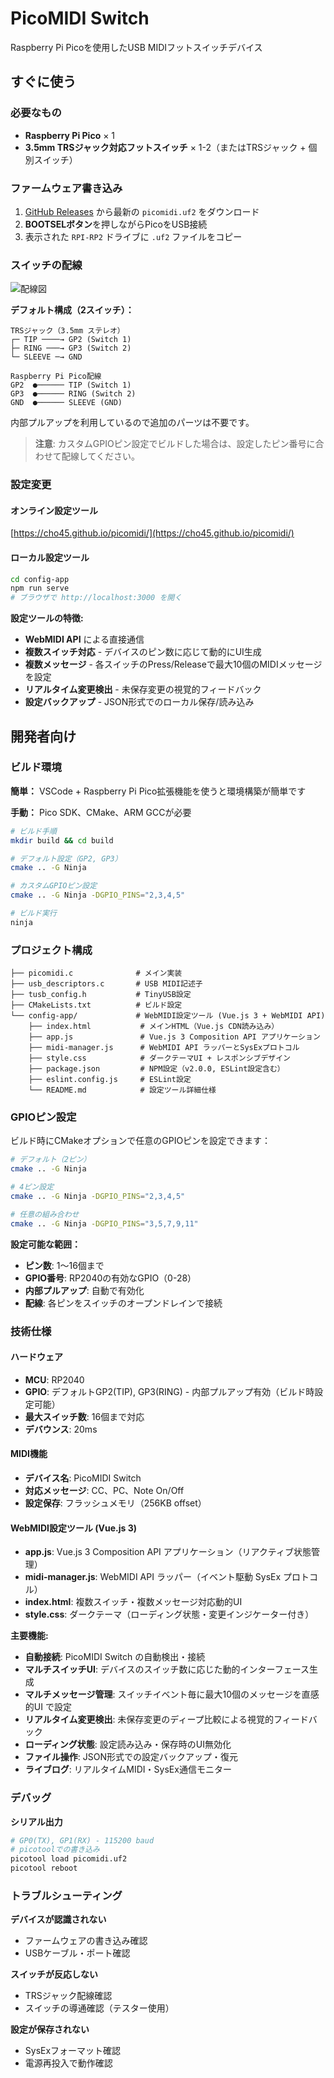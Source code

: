 # PicoMIDI Switch

Raspberry Pi Picoを使用したUSB MIDIフットスイッチデバイス

## すぐに使う

### 必要なもの

- **Raspberry Pi Pico** × 1
- **3.5mm TRSジャック対応フットスイッチ** × 1-2（またはTRSジャック + 個別スイッチ）

### ファームウェア書き込み

1. [GitHub Releases](https://github.com/cho45/picomidi/releases) から最新の `picomidi.uf2` をダウンロード
2. **BOOTSELボタン**を押しながらPicoをUSB接続
3. 表示された `RPI-RP2` ドライブに `.uf2` ファイルをコピー

### スイッチの配線

![配線図]( ./doc/picomidi.drawio.png )

**デフォルト構成（2スイッチ）：**
```
TRSジャック（3.5mm ステレオ）
┌─ TIP ────→ GP2 (Switch 1)
├─ RING ───→ GP3 (Switch 2)
└─ SLEEVE ─→ GND
```

```
Raspberry Pi Pico配線
GP2  ●────── TIP (Switch 1)
GP3  ●────── RING (Switch 2)  
GND  ●────── SLEEVE (GND)
```

内部プルアップを利用しているので追加のパーツは不要です。

> **注意**: カスタムGPIOピン設定でビルドした場合は、設定したピン番号に合わせて配線してください。

### 設定変更

#### オンライン設定ツール
[https://cho45.github.io/picomidi/](https://cho45.github.io/picomidi/)

#### ローカル設定ツール
```bash
cd config-app
npm run serve
# ブラウザで http://localhost:3000 を開く
```

**設定ツールの特徴:**
- **WebMIDI API** による直接通信
- **複数スイッチ対応** - デバイスのピン数に応じて動的にUI生成
- **複数メッセージ** - 各スイッチのPress/Releaseで最大10個のMIDIメッセージを設定
- **リアルタイム変更検出** - 未保存変更の視覚的フィードバック
- **設定バックアップ** - JSON形式でのローカル保存/読み込み

## 開発者向け

### ビルド環境

**簡単：** VSCode + Raspberry Pi Pico拡張機能を使うと環境構築が簡単です

**手動：** Pico SDK、CMake、ARM GCCが必要

```bash
# ビルド手順
mkdir build && cd build

# デフォルト設定（GP2, GP3）
cmake .. -G Ninja

# カスタムGPIOピン設定
cmake .. -G Ninja -DGPIO_PINS="2,3,4,5"

# ビルド実行
ninja
```

### プロジェクト構成

```
├── picomidi.c              # メイン実装
├── usb_descriptors.c       # USB MIDI記述子
├── tusb_config.h           # TinyUSB設定
├── CMakeLists.txt          # ビルド設定
└── config-app/             # WebMIDI設定ツール (Vue.js 3 + WebMIDI API)
    ├── index.html           # メインHTML（Vue.js CDN読み込み）
    ├── app.js               # Vue.js 3 Composition API アプリケーション
    ├── midi-manager.js      # WebMIDI API ラッパーとSysExプロトコル
    ├── style.css            # ダークテーマUI + レスポンシブデザイン
    ├── package.json         # NPM設定（v2.0.0, ESLint設定含む）
    ├── eslint.config.js     # ESLint設定
    └── README.md            # 設定ツール詳細仕様
```

### GPIOピン設定

ビルド時にCMakeオプションで任意のGPIOピンを設定できます：

```bash
# デフォルト（2ピン）
cmake .. -G Ninja

# 4ピン設定
cmake .. -G Ninja -DGPIO_PINS="2,3,4,5"

# 任意の組み合わせ
cmake .. -G Ninja -DGPIO_PINS="3,5,7,9,11"
```

**設定可能な範囲：**
- **ピン数**: 1〜16個まで
- **GPIO番号**: RP2040の有効なGPIO（0-28）
- **内部プルアップ**: 自動で有効化
- **配線**: 各ピンをスイッチのオープンドレインで接続

### 技術仕様

#### ハードウェア
- **MCU**: RP2040
- **GPIO**: デフォルトGP2(TIP), GP3(RING) - 内部プルアップ有効（ビルド時設定可能）
- **最大スイッチ数**: 16個まで対応
- **デバウンス**: 20ms

#### MIDI機能
- **デバイス名**: PicoMIDI Switch
- **対応メッセージ**: CC、PC、Note On/Off
- **設定保存**: フラッシュメモリ（256KB offset）

#### WebMIDI設定ツール (Vue.js 3)
- **app.js**: Vue.js 3 Composition API アプリケーション（リアクティブ状態管理）
- **midi-manager.js**: WebMIDI API ラッパー（イベント駆動 SysEx プロトコル）
- **index.html**: 複数スイッチ・複数メッセージ対応動的UI
- **style.css**: ダークテーマ（ローディング状態・変更インジケーター付き）

**主要機能:**
- **自動接続**: PicoMIDI Switch の自動検出・接続
- **マルチスイッチUI**: デバイスのスイッチ数に応じた動的インターフェース生成
- **マルチメッセージ管理**: スイッチイベント毎に最大10個のメッセージを直感的UI で設定
- **リアルタイム変更検出**: 未保存変更のディープ比較による視覚的フィードバック
- **ローディング状態**: 設定読み込み・保存時のUI無効化
- **ファイル操作**: JSON形式での設定バックアップ・復元
- **ライブログ**: リアルタイムMIDI・SysEx通信モニター

### デバッグ

**シリアル出力**
```bash
# GP0(TX), GP1(RX) - 115200 baud
# picotoolでの書き込み
picotool load picomidi.uf2
picotool reboot
```
### トラブルシューティング

**デバイスが認識されない**
- ファームウェアの書き込み確認
- USBケーブル・ポート確認

**スイッチが反応しない**
- TRSジャック配線確認
- スイッチの導通確認（テスター使用）

**設定が保存されない**
- SysExフォーマット確認
- 電源再投入で動作確認
